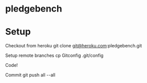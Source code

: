 pledgebench
===========

# Setup

Checkout from heroku
  git clone git@heroku.com:pledgebench.git

Setup remote branches
  cp Gitconfig .git/config

Code!

Commit
  git push all --all
